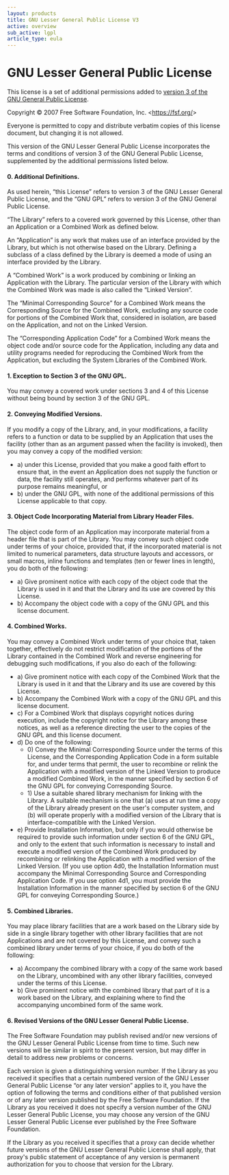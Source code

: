 ```yaml
---
layout: products
title: GNU Lesser General Public License V3
active: overview
sub_active: lgpl
article_type: eula
---
```


<h1 class="page-header">GNU Lesser General Public License</h1>

<div class="alert alert-info">This license is a set of additional permissions added to <a href="https://www.gnu.org/licenses/gpl-3.0.html" target="_blank" rel="nofollow noopener">version 3 of the GNU General Public License</a>.</div>

<p>Copyright &copy; 2007 Free Software Foundation, Inc.
 &lt;<a href="https://fsf.org/">https://fsf.org/</a>&gt;</p><p>
 Everyone is permitted to copy and distribute verbatim copies
 of this license document, but changing it is not allowed.</p>

<p>This version of the GNU Lesser General Public License incorporates
the terms and conditions of version 3 of the GNU General Public
License, supplemented by the additional permissions listed below.</p>

<h4><a name="section0"></a>0. Additional Definitions.</h4>

<p>As used herein, &ldquo;this License&rdquo; refers to version 3 of the GNU Lesser
General Public License, and the &ldquo;GNU GPL&rdquo; refers to version 3 of the GNU
General Public License.</p>

<p>&ldquo;The Library&rdquo; refers to a covered work governed by this License,
other than an Application or a Combined Work as defined below.</p>

<p>An &ldquo;Application&rdquo; is any work that makes use of an interface provided
by the Library, but which is not otherwise based on the Library.
Defining a subclass of a class defined by the Library is deemed a mode
of using an interface provided by the Library.</p>

<p>A &ldquo;Combined Work&rdquo; is a work produced by combining or linking an
Application with the Library.  The particular version of the Library
with which the Combined Work was made is also called the &ldquo;Linked
Version&rdquo;.</p>

<p>The &ldquo;Minimal Corresponding Source&rdquo; for a Combined Work means the
Corresponding Source for the Combined Work, excluding any source code
for portions of the Combined Work that, considered in isolation, are
based on the Application, and not on the Linked Version.</p>

<p>The &ldquo;Corresponding Application Code&rdquo; for a Combined Work means the
object code and/or source code for the Application, including any data
and utility programs needed for reproducing the Combined Work from the
Application, but excluding the System Libraries of the Combined Work.</p>

<h4><a name="section1"></a>1. Exception to Section 3 of the GNU GPL.</h4>

<p>You may convey a covered work under sections 3 and 4 of this License
without being bound by section 3 of the GNU GPL.</p>

<h4><a name="section2"></a>2. Conveying Modified Versions.</h4>

<p>If you modify a copy of the Library, and, in your modifications, a
facility refers to a function or data to be supplied by an Application
that uses the facility (other than as an argument passed when the
facility is invoked), then you may convey a copy of the modified
version:</p>

<ul>
<li>a) under this License, provided that you make a good faith effort to
   ensure that, in the event an Application does not supply the
   function or data, the facility still operates, and performs
   whatever part of its purpose remains meaningful, or</li>

<li>b) under the GNU GPL, with none of the additional permissions of
   this License applicable to that copy.</li>
</ul>

<h4><a name="section3"></a>3. Object Code Incorporating Material from Library Header Files.</h4>

<p>The object code form of an Application may incorporate material from
a header file that is part of the Library.  You may convey such object
code under terms of your choice, provided that, if the incorporated
material is not limited to numerical parameters, data structure
layouts and accessors, or small macros, inline functions and templates
(ten or fewer lines in length), you do both of the following:</p>

<ul>
<li>a) Give prominent notice with each copy of the object code that the
   Library is used in it and that the Library and its use are
   covered by this License.</li>

<li>b) Accompany the object code with a copy of the GNU GPL and this license
   document.</li>
</ul>

<h4><a name="section4"></a>4. Combined Works.</h4>

<p>You may convey a Combined Work under terms of your choice that,
taken together, effectively do not restrict modification of the
portions of the Library contained in the Combined Work and reverse
engineering for debugging such modifications, if you also do each of
the following:</p>

<ul>
<li>a) Give prominent notice with each copy of the Combined Work that
   the Library is used in it and that the Library and its use are
   covered by this License.</li>

<li>b) Accompany the Combined Work with a copy of the GNU GPL and this license
   document.</li>

<li>c) For a Combined Work that displays copyright notices during
   execution, include the copyright notice for the Library among
   these notices, as well as a reference directing the user to the
   copies of the GNU GPL and this license document.</li>

<li>d) Do one of the following:

<ul>
<li>0) Convey the Minimal Corresponding Source under the terms of this
       License, and the Corresponding Application Code in a form
       suitable for, and under terms that permit, the user to
       recombine or relink the Application with a modified version of
       the Linked Version to produce a modified Combined Work, in the
       manner specified by section 6 of the GNU GPL for conveying
       Corresponding Source.</li>

<li>1) Use a suitable shared library mechanism for linking with the
       Library.  A suitable mechanism is one that (a) uses at run time
       a copy of the Library already present on the user's computer
       system, and (b) will operate properly with a modified version
       of the Library that is interface-compatible with the Linked
       Version.</li>
</ul></li>

<li>e) Provide Installation Information, but only if you would otherwise
   be required to provide such information under section 6 of the
   GNU GPL, and only to the extent that such information is
   necessary to install and execute a modified version of the
   Combined Work produced by recombining or relinking the
   Application with a modified version of the Linked Version. (If
   you use option 4d0, the Installation Information must accompany
   the Minimal Corresponding Source and Corresponding Application
   Code. If you use option 4d1, you must provide the Installation
   Information in the manner specified by section 6 of the GNU GPL
   for conveying Corresponding Source.)</li>
</ul>

<h4><a name="section5"></a>5. Combined Libraries.</h4>

<p>You may place library facilities that are a work based on the
Library side by side in a single library together with other library
facilities that are not Applications and are not covered by this
License, and convey such a combined library under terms of your
choice, if you do both of the following:</p>

<ul>
<li>a) Accompany the combined library with a copy of the same work based
   on the Library, uncombined with any other library facilities,
   conveyed under the terms of this License.</li>

<li>b) Give prominent notice with the combined library that part of it
   is a work based on the Library, and explaining where to find the
   accompanying uncombined form of the same work.</li>
</ul>

<h4><a name="section6"></a>6. Revised Versions of the GNU Lesser General Public License.</h4>

<p>The Free Software Foundation may publish revised and/or new versions
of the GNU Lesser General Public License from time to time. Such new
versions will be similar in spirit to the present version, but may
differ in detail to address new problems or concerns.</p>

<p>Each version is given a distinguishing version number. If the
Library as you received it specifies that a certain numbered version
of the GNU Lesser General Public License &ldquo;or any later version&rdquo;
applies to it, you have the option of following the terms and
conditions either of that published version or of any later version
published by the Free Software Foundation. If the Library as you
received it does not specify a version number of the GNU Lesser
General Public License, you may choose any version of the GNU Lesser
General Public License ever published by the Free Software Foundation.</p>

<p>If the Library as you received it specifies that a proxy can decide
whether future versions of the GNU Lesser General Public License shall
apply, that proxy's public statement of acceptance of any version is
permanent authorization for you to choose that version for the
Library.</p>